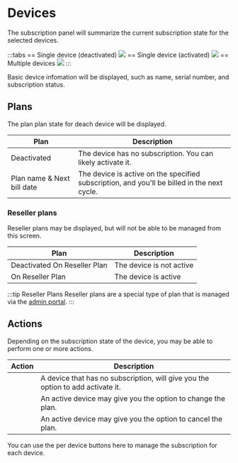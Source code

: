 # Devices

The subscription panel will summarize the current subscription state for the selected devices.

:::tabs
== Single device (deactivated)
![](https://i.imgur.com/X0Wz0Cp.png)
== Single device (activated)
![](https://i.imgur.com/cwmqVeZ.png)
== Multiple devices
![](https://i.imgur.com/2ME23K2.png)
:::

Basic device infomation will be displayed, such as name, serial number, and subscription status.

## Plans

The plan plan state for deach device will be displayed.

| Plan        | Description |
| ----------- | ----------- |
| Deactivated | The device has no subscription. You can likely activate it. |
| Plan name & Next bill date | The device is active on the specified subscription, and you'll be billed in the next cycle. |

### Reseller plans

Reseller plans may be displayed, but will not be able to be managed from this screen.

| Plan        | Description |
| ----------- | ----------- |
| Deactivated On Reseller Plan | The device is not active |
| On Reseller Plan | The device is active |

:::tip Reseller Plans
Reseller plans are a special type of plan that is managed via the [admin portal](/apps/admin/).
:::

## Actions

Depending on the subscription state of the device, you may be able to perform one or more actions.

| Action | Description |
| --- | --- |
| <v-img src="https://i.imgur.com/mwJlnMG.png" alt="Activate" style="width:95px"/> | A device that has no subscription, will give you the option to add activate it. |
| <v-img src="https://i.imgur.com/4O5zUpW.png" alt="Change plan" style="width:120px"/> | An active device may give you the option to change the plan. |
| <v-img src="https://i.imgur.com/En2fAwG.png" alt="Deactivate" style="width:140px"/> | An active device may give you the option to cancel the plan. |

You can use the per device buttons here to manage the subscription for each device.

